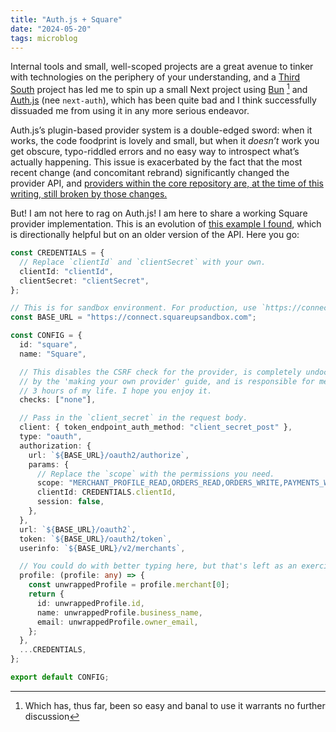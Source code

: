 ```yaml
---
title: "Auth.js + Square"
date: "2024-05-20"
tags: microblog
---
```


Internal tools and small, well-scoped projects are a great avenue to tinker with technologies on the periphery of your understanding, and a [Third South](https://thirdsouth.capital) project has led me to spin up a small Next project using [Bun]() [^1] and [Auth.js](https://authjs.dev/) (nee `next-auth`), which has been quite bad and I think successfully dissuaded me from using it in any more serious endeavor.

Auth.js’s plugin-based provider system is a double-edged sword: when it works, the code foodprint is lovely and small, but when it _doesn’t_ work you get obscure, typo-riddled errors and no easy way to introspect what’s actually happening. This issue is exacerbated by the fact that the most recent change (and concomitant rebrand) significantly changed the provider API, and [providers within the core repository are, at the time of this writing, still broken by those changes.](https://github.com/nextauthjs/next-auth/issues/10727)

But! I am not here to rag on Auth.js! I am here to share a working Square provider implementation. This is an evolution of [this example I found](https://github.com/nemanjam/next-auth-custom-provider-demo/blob/1afed461bbad9336b29828db4078b2d04ce6d3bf/lib/providers/square.ts#L13), which is directionally helpful but on an older version of the API. Here you go:

```ts
const CREDENTIALS = {
  // Replace `clientId` and `clientSecret` with your own.
  clientId: "clientId",
  clientSecret: "clientSecret",
};

// This is for sandbox environment. For production, use `https://connect.squareup.com`.
const BASE_URL = "https://connect.squareupsandbox.com";

const CONFIG = {
  id: "square",
  name: "Square",

  // This disables the CSRF check for the provider, is completely undocumented
  // by the 'making your own provider' guide, and is responsible for me losing
  // 3 hours of my life. I hope you enjoy it.
  checks: ["none"],

  // Pass in the `client_secret` in the request body.
  client: { token_endpoint_auth_method: "client_secret_post" },
  type: "oauth",
  authorization: {
    url: `${BASE_URL}/oauth2/authorize`,
    params: {
      // Replace the `scope` with the permissions you need.
      scope: "MERCHANT_PROFILE_READ,ORDERS_READ,ORDERS_WRITE,PAYMENTS_WRITE",
      clientId: CREDENTIALS.clientId,
      session: false,
    },
  },
  url: `${BASE_URL}/oauth2`,
  token: `${BASE_URL}/oauth2/token`,
  userinfo: `${BASE_URL}/v2/merchants`,

  // You could do with better typing here, but that's left as an exercise to the reader.
  profile: (profile: any) => {
    const unwrappedProfile = profile.merchant[0];
    return {
      id: unwrappedProfile.id,
      name: unwrappedProfile.business_name,
      email: unwrappedProfile.owner_email,
    };
  },
  ...CREDENTIALS,
};

export default CONFIG;
```

[^1]: Which has, thus far, been so easy and banal to use it warrants no further discussion
